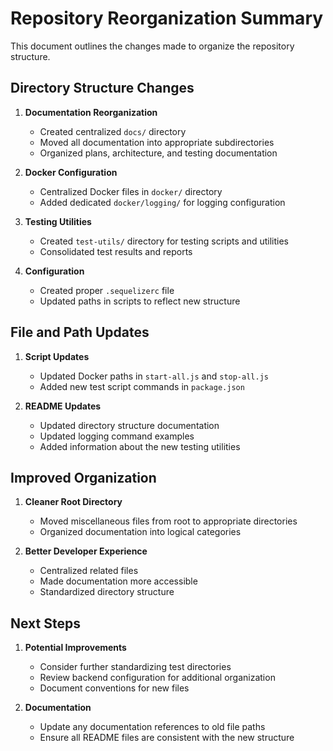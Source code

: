 # Repository Reorganization Summary

This document outlines the changes made to organize the repository structure.

## Directory Structure Changes

1. **Documentation Reorganization**
   - Created centralized `docs/` directory
   - Moved all documentation into appropriate subdirectories
   - Organized plans, architecture, and testing documentation

2. **Docker Configuration**
   - Centralized Docker files in `docker/` directory
   - Added dedicated `docker/logging/` for logging configuration

3. **Testing Utilities**
   - Created `test-utils/` directory for testing scripts and utilities
   - Consolidated test results and reports

4. **Configuration**
   - Created proper `.sequelizerc` file
   - Updated paths in scripts to reflect new structure

## File and Path Updates

1. **Script Updates**
   - Updated Docker paths in `start-all.js` and `stop-all.js`
   - Added new test script commands in `package.json`

2. **README Updates**
   - Updated directory structure documentation
   - Updated logging command examples
   - Added information about the new testing utilities

## Improved Organization

1. **Cleaner Root Directory**
   - Moved miscellaneous files from root to appropriate directories
   - Organized documentation into logical categories

2. **Better Developer Experience**
   - Centralized related files
   - Made documentation more accessible
   - Standardized directory structure

## Next Steps

1. **Potential Improvements**
   - Consider further standardizing test directories
   - Review backend configuration for additional organization
   - Document conventions for new files

2. **Documentation**
   - Update any documentation references to old file paths
   - Ensure all README files are consistent with the new structure
